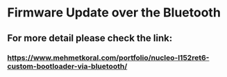 # Firmware Update over the Bluetooth
## For more detail please check the link:
### https://www.mehmetkoral.com/portfolio/nucleo-l152ret6-custom-bootloader-via-bluetooth/
